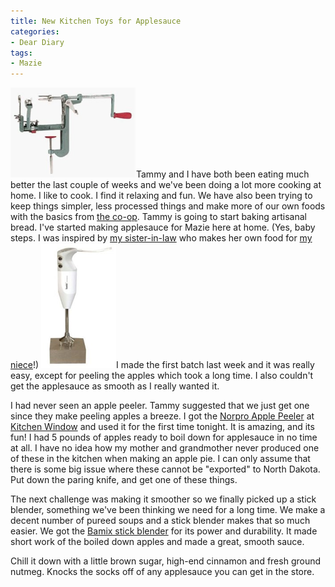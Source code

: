 ```yaml
---
title: New Kitchen Toys for Applesauce
categories:
- Dear Diary
tags:
- Mazie
---
```


[![Norpro-Apple-Peeler.png](/assets/posts/2008/norpro-apple-peeler.png)](http://www.amazon.com/dp/B0014CXGB8/?tag=thingelstad-20)Tammy and I have both been eating much better the last couple of weeks and we've been doing a lot more cooking at home. I like to cook. I find it relaxing and fun. We have also been trying to keep things simpler, less processed things and make more of our own foods with the basics from [the co-op](http://www.lakewinds.com/store/). Tammy is going to start baking artisanal bread. I've started making applesauce for Mazie here at home. (Yes, baby steps. I was inspired by [my sister-in-law](http://www.lundeenscene.blogspot.com/) who makes her own food for [my niece](http://lundeenscene.blogspot.com/2008/10/ten-things-we-love-about-nora-on-month.html)!)
[![Bamix-Stick-Blender.png](/assets/posts/2008/bamix-stick-blender.png)](http://www.amazon.com/dp/B00061MNIA/?tag=thingelstad-20)I made the first batch last week and it was really easy, except for peeling the apples which took a long time. I also couldn't get the applesauce as smooth as I really wanted it.

I had never seen an apple peeler. Tammy suggested that we just get one since they make peeling apples a breeze. I got the [Norpro Apple Peeler](http://www.amazon.com/dp/B0014CXGB8/?tag=thingelstad-20) at [Kitchen Window](http://kitchenwindow.com/) and used it for the first time tonight. It is amazing, and its fun! I had 5 pounds of apples ready to boil down for applesauce in no time at all. I have no idea how my mother and grandmother never produced one of these in the kitchen when making an apple pie. I can only assume that there is some big issue where these cannot be "exported" to North Dakota. Put down the paring knife, and get one of these things.

The next challenge was making it smoother so we finally picked up a stick blender, something we've been thinking we need for a long time. We make a decent number of pureed soups and a stick blender makes that so much easier. We got the [Bamix stick blender](http://www.amazon.com/dp/B00061MNIA/?tag=thingelstad-20) for its power and durability. It made short work of the boiled down apples and made a great, smooth sauce.

Chill it down with a little brown sugar, high-end cinnamon and fresh ground nutmeg. Knocks the socks off of any applesauce you can get in the store.
